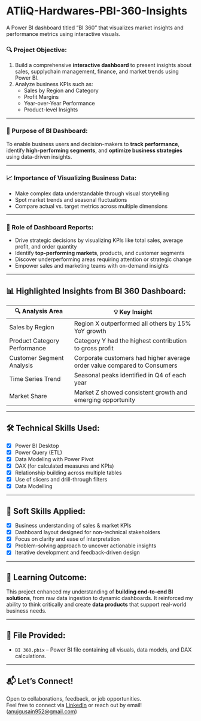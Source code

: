 # ATliQ-Hardwares-PBI-360-Insights
A Power BI dashboard titled “BI 360” that visualizes market insights and performance metrics using interactive visuals.

### 🔍 Project Objective:

1. Build a comprehensive **interactive dashboard** to present insights about sales, supplychain management, finance, and market trends using Power BI.  
2. Analyze business KPIs such as:
   - Sales by Region and Category  
   - Profit Margins  
   - Year-over-Year Performance  
   - Product-level Insights  

---

### 🎯 Purpose of BI Dashboard:

To enable business users and decision-makers to **track performance**, identify **high-performing segments**, and **optimize business strategies** using data-driven insights.

---

### 📈 Importance of Visualizing Business Data:

- Make complex data understandable through visual storytelling  
- Spot market trends and seasonal fluctuations  
- Compare actual vs. target metrics across multiple dimensions  

---

### 📌 Role of Dashboard Reports:

- Drive strategic decisions by visualizing KPIs like total sales, average profit, and order quantity  
- Identify **top-performing markets**, products, and customer segments  
- Discover underperforming areas requiring attention or strategic change  
- Empower sales and marketing teams with on-demand insights  

---

## 📊 Highlighted Insights from BI 360 Dashboard:

| 🔍 Analysis Area              | 💡 Key Insight |
|------------------------------|----------------|
| Sales by Region              | Region X outperformed all others by 15% YoY growth |
| Product Category Performance | Category Y had the highest contribution to gross profit |
| Customer Segment Analysis    | Corporate customers had higher average order value compared to Consumers |
| Time Series Trend            | Seasonal peaks identified in Q4 of each year |
| Market Share                 | Market Z showed consistent growth and emerging opportunity |

---

## 🛠 Technical Skills Used:

- [x] Power BI Desktop  
- [x] Power Query (ETL)  
- [x] Data Modeling with Power Pivot  
- [x] DAX (for calculated measures and KPIs)  
- [x] Relationship building across multiple tables  
- [x] Use of slicers and drill-through filters
- [x] Data Modelling  

---

## 🤝 Soft Skills Applied:

- [x] Business understanding of sales & market KPIs  
- [x] Dashboard layout designed for non-technical stakeholders  
- [x] Focus on clarity and ease of interpretation  
- [x] Problem-solving approach to uncover actionable insights  
- [x] Iterative development and feedback-driven design  

---

## 🧠 Learning Outcome:

This project enhanced my understanding of **building end-to-end BI solutions**, from raw data ingestion to dynamic dashboards. It reinforced my ability to think critically and create **data products** that support real-world business needs.

---

## 📁 File Provided:

- `BI 360.pbix` – Power BI file containing all visuals, data models, and DAX calculations.

---

## 📬 Let’s Connect!

Open to collaborations, feedback, or job opportunities.  
Feel free to connect via [LinkedIn](https://www.linkedin.com/in/anujgusain/) or reach out by email!(anujgusain952@gmail.com)
